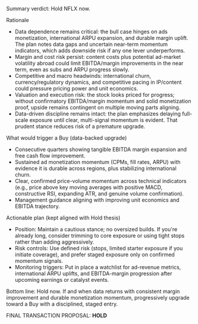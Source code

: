 Summary verdict: Hold NFLX now.

Rationale
- Data dependence remains critical: the bull case hinges on ads monetization, international ARPU expansion, and durable margin uplift. The plan notes data gaps and uncertain near-term momentum indicators, which adds downside risk if any one lever underperforms.
- Margin and cost risk persist: content costs plus potential ad-market volatility abroad could limit EBITDA/margin improvements in the near term, even as subs and ARPU progress slowly.
- Competitive and macro headwinds: international churn, currency/regulatory dynamics, and competitive pacing in IP/content could pressure pricing power and unit economics.
- Valuation and execution risk: the stock looks priced for progress; without confirmatory EBITDA/margin momentum and solid monetization proof, upside remains contingent on multiple moving parts aligning.
- Data-driven discipline remains intact: the plan emphasizes delaying full-scale exposure until clear, multi-signal momentum is evident. That prudent stance reduces risk of a premature upgrade.

What would trigger a Buy (data-backed upgrade)
- Consecutive quarters showing tangible EBITDA margin expansion and free cash flow improvement.
- Sustained ad monetization momentum (CPMs, fill rates, ARPU) with evidence it is durable across regions, plus stabilizing international churn.
- Clear, confirmed price-volume momentum across technical indicators (e.g., price above key moving averages with positive MACD, constructive RSI, expanding ATR, and genuine volume confirmation).
- Management guidance aligning with improving unit economics and EBITDA trajectory.

Actionable plan (kept aligned with Hold thesis)
- Position: Maintain a cautious stance; no oversized builds. If you're already long, consider trimming to core exposure or using tight stops rather than adding aggressively.
- Risk controls: Use defined risk (stops, limited starter exposure if you initiate coverage), and prefer staged exposure only on confirmed momentum signals.
- Monitoring triggers: Put in place a watchlist for ad-revenue metrics, international ARPU uplifts, and EBITDA-margin progression after upcoming earnings or catalyst events.

Bottom line: Hold now. If and when data returns with consistent margin improvement and durable monetization momentum, progressively upgrade toward a Buy with a disciplined, staged entry.

FINAL TRANSACTION PROPOSAL: **HOLD**